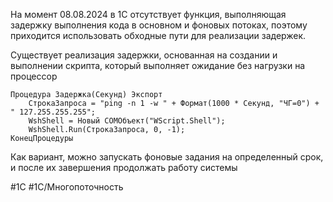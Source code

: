 
На момент 08.08.2024 в 1С отсутствует функция, выполняющая задержку выполнения кода в основном и фоновых потоках, поэтому приходится использовать обходные пути для реализации задержек.

Существует реализация задержки, основанная на создании и выполнении скрипта, который выполняет ожидание без нагрузки на процессор

```bsl
Процедура Задержка(Секунд) Экспорт  
    СтрокаЗапроса = "ping -n 1 -w " + Формат(1000 * Секунд, "ЧГ=0") + " 127.255.255.255";  
    WshShell = Новый COMОбъект("WScript.Shell");  
    WshShell.Run(СтрокаЗапроса, 0, -1);
КонецПроцедуры
```

Как вариант, можно запускать фоновые задания на определенный срок, и после их завершения продолжать работу системы

#1С #1С/Многопоточность